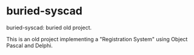 # buried-syscad
buried-syscad: buried old project.

This is an old project implementing a "Registration System" using Object Pascal and Delphi.